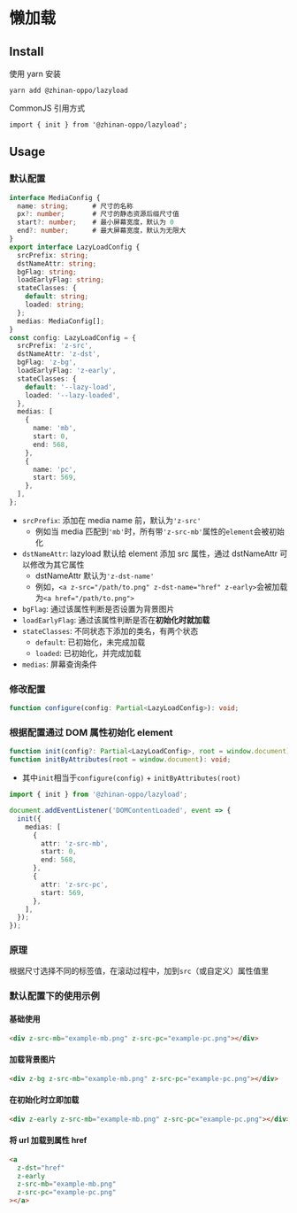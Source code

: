 # 懒加载

## Install

使用 yarn 安装

```
yarn add @zhinan-oppo/lazyload
```

CommonJS 引用方式

```
import { init } from '@zhinan-oppo/lazyload';
```

## Usage

### 默认配置

```typescript
interface MediaConfig {
  name: string;      # 尺寸的名称
  px?: number;       # 尺寸的静态资源后缀尺寸值
  start?: number;    # 最小屏幕宽度，默认为 0
  end?: number;      # 最大屏幕宽度，默认为无限大
}
export interface LazyLoadConfig {
  srcPrefix: string;
  dstNameAttr: string;
  bgFlag: string;
  loadEarlyFlag: string;
  stateClasses: {
    default: string;
    loaded: string;
  };
  medias: MediaConfig[];
}
const config: LazyLoadConfig = {
  srcPrefix: 'z-src',
  dstNameAttr: 'z-dst',
  bgFlag: 'z-bg',
  loadEarlyFlag: 'z-early',
  stateClasses: {
    default: '--lazy-load',
    loaded: '--lazy-loaded',
  },
  medias: [
    {
      name: 'mb',
      start: 0,
      end: 568,
    },
    {
      name: 'pc',
      start: 569,
    },
  ],
};
```

- `srcPrefix`: 添加在 media name 前，默认为`'z-src'`
  - 例如当 media 匹配到`'mb'`时，所有带`'z-src-mb'`属性的`element`会被初始化
- `dstNameAttr`: lazyload 默认给 element 添加 src 属性，通过 dstNameAttr 可以修改为其它属性
  - dstNameAttr 默认为`'z-dst-name'`
  - 例如，`<a z-src="/path/to.png" z-dst-name="href" z-early>`会被加载为`<a href="/path/to.png">`
- `bgFlag`: 通过该属性判断是否设置为背景图片
- `loadEarlyFlag`: 通过该属性判断是否在**初始化时就加载**
- `stateClasses`: 不同状态下添加的类名，有两个状态
  - `default`: 已初始化，未完成加载
  - `loaded`: 已初始化，并完成加载
- `medias`: 屏幕查询条件

### 修改配置

```typescript
function configure(config: Partial<LazyLoadConfig>): void;
```

### 根据配置通过 DOM 属性初始化 element

```typescript
function init(config?: Partial<LazyLoadConfig>, root = window.document): void;
function initByAttributes(root = window.document): void;
```

- 其中`init`相当于`configure(config)` + `initByAttributes(root)`

```typescript
import { init } from '@zhinan-oppo/lazyload';

document.addEventListener('DOMContentLoaded', event => {
  init({
    medias: [
      {
        attr: 'z-src-mb',
        start: 0,
        end: 568,
      },
      {
        attr: 'z-src-pc',
        start: 569,
      },
    ],
  });
});
```

### 原理

根据尺寸选择不同的标签值，在滚动过程中，加到`src`（或自定义）属性值里

### 默认配置下的使用示例

#### 基础使用

```html
<div z-src-mb="example-mb.png" z-src-pc="example-pc.png"></div>
```

#### 加载背景图片

```html
<div z-bg z-src-mb="example-mb.png" z-src-pc="example-pc.png"></div>
```

#### 在初始化时立即加载

```html
<div z-early z-src-mb="example-mb.png" z-src-pc="example-pc.png"></div>
```

#### 将 url 加载到属性 href

```html
<a
  z-dst="href"
  z-early
  z-src-mb="example-mb.png"
  z-src-pc="example-pc.png"
></a>
```
